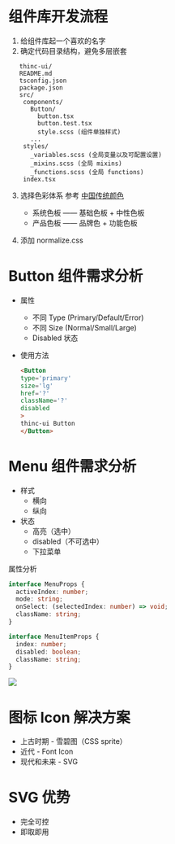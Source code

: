 # 组件库开发流程

1. 给组件库起一个喜欢的名字
2. 确定代码目录结构，避免多层嵌套

```
   thinc-ui/
   README.md
   tsconfig.json
   package.json
   src/
    components/
      Button/
        button.tsx
        button.test.tsx
        style.scss (组件单独样式)
      ...
    styles/
      _variables.scss (全局变量以及可配置设置)
      _mixins.scss (全局 mixins)
      _functions.scss (全局 functions)
    index.tsx
```

3. 选择色彩体系
   参考 [中国传统颜色](http://zhongguose.com/)
   
   - 系统色板 —— 基础色板 + 中性色板
   - 产品色板 —— 品牌色 + 功能色板

4. 添加 normalize.css

# Button 组件需求分析

- 属性
  - 不同 Type (Primary/Default/Error)
  - 不同 Size (Normal/Small/Large)
  - Disabled 状态
- 使用方法
  
  ```html
  <Button
  type='primary'
  size='lg'
  href='?'
  className='?'
  disabled
  >
  thinc-ui Button
  </Button>
  ```

# Menu 组件需求分析

* 样式
  + 横向
  + 纵向
* 状态
  + 高亮（选中）
  + disabled（不可选中）
  + 下拉菜单

属性分析

```ts
interface MenuProps {
  activeIndex: number;
  mode: string;
  onSelect: (selectedIndex: number) => void;
  className: string;
}

interface MenuItemProps {
  index: number;
  disabled: boolean;
  className: string;
}
```

![](C:\Users\16000\AppData\Roaming\marktext\images\2021-12-16-21-51-29-image.png)

# 图标 Icon 解决方案
- 上古时期 - 雪碧图（CSS sprite）
- 近代 - Font Icon
- 现代和未来 - SVG

# SVG 优势
- 完全可控
- 即取即用
